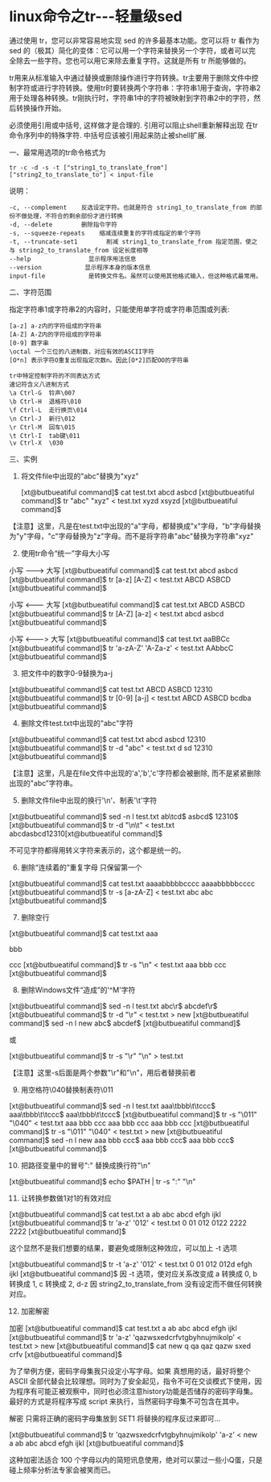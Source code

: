 # linux命令之tr---轻量级sed

通过使用 tr，您可以非常容易地实现 sed 的许多最基本功能。您可以将 tr 看作为 sed 的（极其）简化的变体：它可以用一个字符来替换另一个字符，或者可以完全除去一些字符。您也可以用它来除去重复字符。这就是所有 tr 所能够做的。 

tr用来从标准输入中通过替换或删除操作进行字符转换。tr主要用于删除文件中控制字符或进行字符转换。使用tr时要转换两个字符串：字符串1用于查询，字符串2用于处理各种转换。tr刚执行时，字符串1中的字符被映射到字符串2中的字符，然后转换操作开始。

必须使用引用或中括号, 这样做才是合理的. 引用可以阻止shell重新解释出现 在tr命令序列中的特殊字符. 中括号应该被引用起来防止被shell扩展.

一、最常用选项的tr命令格式为

    tr -c -d -s -t ["string1_to_translate_from"] ["string2_to_translate_to"] < input-file

说明：

	-c, --complement    反选设定字符。也就是符合 string1_to_translate_from 的部份不做处理，不符合的剩余部份才进行转换
	-d, --delete        删除指令字符
	-s, --squeeze-repeats    缩减连续重复的字符成指定的单个字符
	-t, --truncate-set1        削减 string1_to_translate_from 指定范围，使之与 string2_to_translate_from 设定长度相等
	--help                显示程序用法信息
	--version            显示程序本身的版本信息
	input-file            是转换文件名。虽然可以使用其他格式输入，但这种格式最常用。

二、字符范围

指定字符串1或字符串2的内容时，只能使用单字符或字符串范围或列表:

	[a-z] a-z内的字符组成的字符串
	[A-Z] A-Z内的字符组成的字符串
	[0-9] 数字串
	\octal 一个三位的八进制数，对应有效的ASCII字符
	[O*n] 表示字符O重复出现指定次数n。因此[O*2]匹配OO的字符串
	
	tr中特定控制字符的不同表达方式
	速记符含义八进制方式
	\a Ctrl-G  铃声\007
	\b Ctrl-H  退格符\010
	\f Ctrl-L  走行换页\014
	\n Ctrl-J  新行\012
	\r Ctrl-M  回车\015
	\t Ctrl-I  tab键\011
	\v Ctrl-X  \030

三、实例

1. 将文件file中出现的"abc"替换为"xyz"
	
	[xt@butbueatiful command]$ cat test.txt 
	abcd
	asbcd
	[xt@butbueatiful command]$ tr "abc" "xyz" < test.txt 
	xyzd
	xsyzd
	[xt@butbueatiful command]$ 
 
【注意】这里，凡是在test.txt中出现的"a"字母，都替换成"x"字母，"b"字母替换为"y"字母，"c"字母替换为"z"字母。而不是将字符串"abc"替换为字符串"xyz"
 
2. 使用tr命令“统一”字母大小写

小写 ---> 大写
[xt@butbueatiful command]$ cat test.txt 
abcd
asbcd
[xt@butbueatiful command]$ tr [a-z] [A-Z] < test.txt 
ABCD
ASBCD
[xt@butbueatiful command]$ 

小写 <--- 大写
[xt@butbueatiful command]$ cat test.txt
ABCD
ASBCD
[xt@butbueatiful command]$ tr [A-Z] [a-z] < test.txt
abcd
asbcd
[xt@butbueatiful command]$ 

小写 <---> 大写
[xt@butbueatiful command]$ cat test.txt
aaBBCc
[xt@butbueatiful command]$ tr 'a-zA-Z' 'A-Za-z' < test.txt 
AAbbcC
[xt@butbueatiful command]$ 
 
3. 把文件中的数字0-9替换为a-j

[xt@butbueatiful command]$ cat test.txt
ABCD
ASBCD
12310
[xt@butbueatiful command]$ tr [0-9] [a-j] < test.txt 
ABCD
ASBCD
bcdba
[xt@butbueatiful command]$

4. 删除文件test.txt中出现的"abc"字符

[xt@butbueatiful command]$ cat test.txt 
abcd
asbcd
12310
[xt@butbueatiful command]$ tr -d "abc" < test.txt 
d
sd
12310
[xt@butbueatiful command]$ 
 
【注意】这里，凡是在file文件中出现的'a','b','c'字符都会被删除, 而不是紧紧删除出现的"abc”字符串。
 
5. 删除文件file中出现的换行'\n'、制表'\t'字符

[xt@butbueatiful command]$ sed -n l test.txt
ab\tcd$
asbcd$
12310$
[xt@butbueatiful command]$ tr -d "\n\t" < test.txt 
abcdasbcd12310[xt@butbueatiful command]$
 
不可见字符都得用转义字符来表示的，这个都是统一的。
 
6. 删除“连续着的”重复字母 只保留第一个

[xt@butbueatiful command]$ cat  test.txt
aaaabbbbbcccc
aaaabbbbbcccc
[xt@butbueatiful command]$ tr -s [a-zA-Z] < test.txt
abc
abc
[xt@butbueatiful command]$ 
 
7. 删除空行

[xt@butbueatiful command]$ cat test.txt
aaa

bbb

ccc
[xt@butbueatiful command]$ tr -s "\n" < test.txt 
aaa
bbb
ccc
[xt@butbueatiful command]$ 

8. 删除Windows文件“造成”的'^M'字符

[xt@butbueatiful command]$ sed -n l test.txt
abc\r$
abcdef\r$
[xt@butbueatiful command]$ tr -d "\r" < test.txt > new
[xt@butbueatiful command]$ sed -n l new 
abc$
abcdef$
[xt@butbueatiful command]$ 

或

[xt@butbueatiful command]$ tr -s "\r" "\n" > test.txt
 
【注意】这里-s后面是两个参数"\r"和"\n"，用后者替换前者
 
9. 用空格符\040替换制表符\011

[xt@butbueatiful command]$ sed -n l test.txt
aaa\tbbb\t\tccc$
aaa\tbbb\t\tccc$
aaa\tbbb\t\tccc$
[xt@butbueatiful command]$ tr -s "\011" "\040" < test.txt
aaa bbb ccc
aaa bbb ccc
aaa bbb ccc
[xt@butbueatiful command]$ tr -s "\011" "\040" < test.txt > new
[xt@butbueatiful command]$ sed -n l new 
aaa bbb ccc$
aaa bbb ccc$
aaa bbb ccc$
[xt@butbueatiful command]$

10. 把路径变量中的冒号":" 替换成换行符"\n"
 
[xt@butbueatiful command]$ echo $PATH | tr -s ":" "\n"


11. 让转换参数做1对1的有效对应

[xt@butbueatiful command]$ cat test.txt
a
ab
abc
abcd efgh ijkl
[xt@butbueatiful command]$ tr 'a-z' '012' < test.txt
0
01
012
0122 2222 2222
[xt@butbueatiful command]$

这个显然不是我们想要的结果，要避免或限制这种效应，可以加上 -t 选项

[xt@butbueatiful command]$ tr -t 'a-z' '012' < test.txt
0
01
012
012d efgh ijkl
[xt@butbueatiful command]$ 
因 -t 选项，使对应关系改变成 a 转换成 0, b 转换成 1, c 转换成 2, d-z 因 string2_to_translate_from 没有设定而不做任何转换对应。

12. 加密解密

加密
[xt@butbueatiful command]$ cat test.txt 
a
ab
abc
abcd efgh ijkl
[xt@butbueatiful command]$ tr 'a-z' 'qazwsxedcrfvtgbyhnujmikolp' < test.txt > new 
[xt@butbueatiful command]$ cat new 
q
qa
qaz
qazw sxed crfv
[xt@butbueatiful command]$ 

为了举例方便，密码字母集我只设定小写字母。如果 真想用的话，最好将整个 ASCII 全部代替会比较理想。同时为了安全起见，指令不可在交谈模式下使用，因为程序有可能正被观察中，同时也必须注意history功能是否储存的密码字母集。 最好的方式是将程序写成 script 来执行，当然密码字母集不可包含在其中。

解密
只需将正确的密码字母集放到 SET1 将替换的程序反过来即可...

[xt@butbueatiful command]$ tr 'qazwsxedcrfvtgbyhnujmikolp' 'a-z' < new
a
ab
abc
abcd efgh ijkl
[xt@butbueatiful command]$ 

这种加密法适合 100 个字母以内的简短讯息使用，绝对可以蒙过一些小Q蛋，只是碰上频率分析法专家会被笑而已。